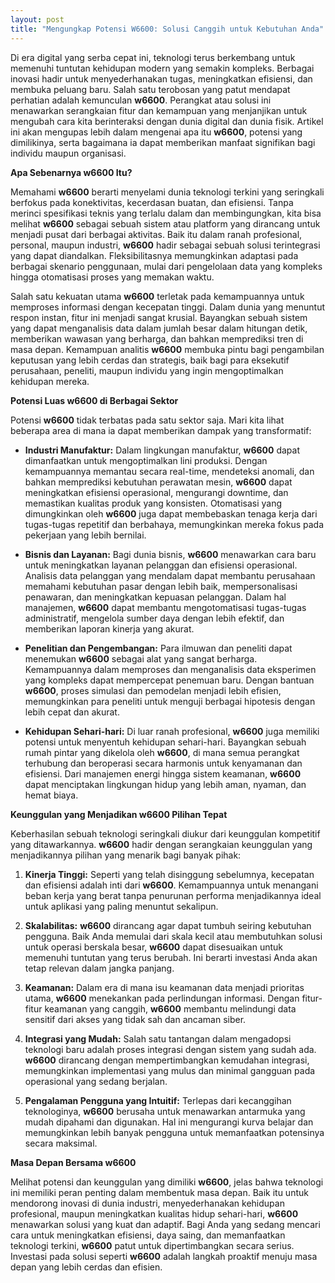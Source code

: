 ```yaml
---
layout: post
title: "Mengungkap Potensi W6600: Solusi Canggih untuk Kebutuhan Anda"
---
```


Di era digital yang serba cepat ini, teknologi terus berkembang untuk memenuhi tuntutan kehidupan modern yang semakin kompleks. Berbagai inovasi hadir untuk menyederhanakan tugas, meningkatkan efisiensi, dan membuka peluang baru. Salah satu terobosan yang patut mendapat perhatian adalah kemunculan **w6600**. Perangkat atau solusi ini menawarkan serangkaian fitur dan kemampuan yang menjanjikan untuk mengubah cara kita berinteraksi dengan dunia digital dan dunia fisik. Artikel ini akan mengupas lebih dalam mengenai apa itu **w6600**, potensi yang dimilikinya, serta bagaimana ia dapat memberikan manfaat signifikan bagi individu maupun organisasi.

**Apa Sebenarnya w6600 Itu?**

Memahami **w6600** berarti menyelami dunia teknologi terkini yang seringkali berfokus pada konektivitas, kecerdasan buatan, dan efisiensi. Tanpa merinci spesifikasi teknis yang terlalu dalam dan membingungkan, kita bisa melihat **w6600** sebagai sebuah sistem atau platform yang dirancang untuk menjadi pusat dari berbagai aktivitas. Baik itu dalam ranah profesional, personal, maupun industri, **w6600** hadir sebagai sebuah solusi terintegrasi yang dapat diandalkan. Fleksibilitasnya memungkinkan adaptasi pada berbagai skenario penggunaan, mulai dari pengelolaan data yang kompleks hingga otomatisasi proses yang memakan waktu.

Salah satu kekuatan utama **w6600** terletak pada kemampuannya untuk memproses informasi dengan kecepatan tinggi. Dalam dunia yang menuntut respon instan, fitur ini menjadi sangat krusial. Bayangkan sebuah sistem yang dapat menganalisis data dalam jumlah besar dalam hitungan detik, memberikan wawasan yang berharga, dan bahkan memprediksi tren di masa depan. Kemampuan analitis **w6600** membuka pintu bagi pengambilan keputusan yang lebih cerdas dan strategis, baik bagi para eksekutif perusahaan, peneliti, maupun individu yang ingin mengoptimalkan kehidupan mereka.

**Potensi Luas w6600 di Berbagai Sektor**

Potensi **w6600** tidak terbatas pada satu sektor saja. Mari kita lihat beberapa area di mana ia dapat memberikan dampak yang transformatif:

*   **Industri Manufaktur:** Dalam lingkungan manufaktur, **w6600** dapat dimanfaatkan untuk mengoptimalkan lini produksi. Dengan kemampuannya memantau secara real-time, mendeteksi anomali, dan bahkan memprediksi kebutuhan perawatan mesin, **w6600** dapat meningkatkan efisiensi operasional, mengurangi downtime, dan memastikan kualitas produk yang konsisten. Otomatisasi yang dimungkinkan oleh **w6600** juga dapat membebaskan tenaga kerja dari tugas-tugas repetitif dan berbahaya, memungkinkan mereka fokus pada pekerjaan yang lebih bernilai.

*   **Bisnis dan Layanan:** Bagi dunia bisnis, **w6600** menawarkan cara baru untuk meningkatkan layanan pelanggan dan efisiensi operasional. Analisis data pelanggan yang mendalam dapat membantu perusahaan memahami kebutuhan pasar dengan lebih baik, mempersonalisasi penawaran, dan meningkatkan kepuasan pelanggan. Dalam hal manajemen, **w6600** dapat membantu mengotomatisasi tugas-tugas administratif, mengelola sumber daya dengan lebih efektif, dan memberikan laporan kinerja yang akurat.

*   **Penelitian dan Pengembangan:** Para ilmuwan dan peneliti dapat menemukan **w6600** sebagai alat yang sangat berharga. Kemampuannya dalam memproses dan menganalisis data eksperimen yang kompleks dapat mempercepat penemuan baru. Dengan bantuan **w6600**, proses simulasi dan pemodelan menjadi lebih efisien, memungkinkan para peneliti untuk menguji berbagai hipotesis dengan lebih cepat dan akurat.

*   **Kehidupan Sehari-hari:** Di luar ranah profesional, **w6600** juga memiliki potensi untuk menyentuh kehidupan sehari-hari. Bayangkan sebuah rumah pintar yang dikelola oleh **w6600**, di mana semua perangkat terhubung dan beroperasi secara harmonis untuk kenyamanan dan efisiensi. Dari manajemen energi hingga sistem keamanan, **w6600** dapat menciptakan lingkungan hidup yang lebih aman, nyaman, dan hemat biaya.

**Keunggulan yang Menjadikan w6600 Pilihan Tepat**

Keberhasilan sebuah teknologi seringkali diukur dari keunggulan kompetitif yang ditawarkannya. **w6600** hadir dengan serangkaian keunggulan yang menjadikannya pilihan yang menarik bagi banyak pihak:

1.  **Kinerja Tinggi:** Seperti yang telah disinggung sebelumnya, kecepatan dan efisiensi adalah inti dari **w6600**. Kemampuannya untuk menangani beban kerja yang berat tanpa penurunan performa menjadikannya ideal untuk aplikasi yang paling menuntut sekalipun.

2.  **Skalabilitas:** **w6600** dirancang agar dapat tumbuh seiring kebutuhan pengguna. Baik Anda memulai dari skala kecil atau membutuhkan solusi untuk operasi berskala besar, **w6600** dapat disesuaikan untuk memenuhi tuntutan yang terus berubah. Ini berarti investasi Anda akan tetap relevan dalam jangka panjang.

3.  **Keamanan:** Dalam era di mana isu keamanan data menjadi prioritas utama, **w6600** menekankan pada perlindungan informasi. Dengan fitur-fitur keamanan yang canggih, **w6600** membantu melindungi data sensitif dari akses yang tidak sah dan ancaman siber.

4.  **Integrasi yang Mudah:** Salah satu tantangan dalam mengadopsi teknologi baru adalah proses integrasi dengan sistem yang sudah ada. **w6600** dirancang dengan mempertimbangkan kemudahan integrasi, memungkinkan implementasi yang mulus dan minimal gangguan pada operasional yang sedang berjalan.

5.  **Pengalaman Pengguna yang Intuitif:** Terlepas dari kecanggihan teknologinya, **w6600** berusaha untuk menawarkan antarmuka yang mudah dipahami dan digunakan. Hal ini mengurangi kurva belajar dan memungkinkan lebih banyak pengguna untuk memanfaatkan potensinya secara maksimal.

**Masa Depan Bersama w6600**

Melihat potensi dan keunggulan yang dimiliki **w6600**, jelas bahwa teknologi ini memiliki peran penting dalam membentuk masa depan. Baik itu untuk mendorong inovasi di dunia industri, menyederhanakan kehidupan profesional, maupun meningkatkan kualitas hidup sehari-hari, **w6600** menawarkan solusi yang kuat dan adaptif. Bagi Anda yang sedang mencari cara untuk meningkatkan efisiensi, daya saing, dan memanfaatkan teknologi terkini, **w6600** patut untuk dipertimbangkan secara serius. Investasi pada solusi seperti **w6600** adalah langkah proaktif menuju masa depan yang lebih cerdas dan efisien.
